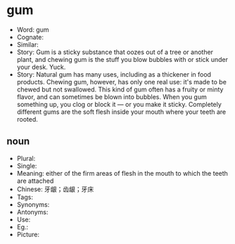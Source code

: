 # gum

- Word: gum
- Cognate: 
- Similar: 
- Story: Gum is a sticky substance that oozes out of a tree or another plant, and chewing gum is the stuff you blow bubbles with or stick under your desk. Yuck.
- Story: Natural gum has many uses, including as a thickener in food products. Chewing gum, however, has only one real use: it's made to be chewed but not swallowed. This kind of gum often has a fruity or minty flavor, and can sometimes be blown into bubbles. When you gum something up, you clog or block it — or you make it sticky. Completely different gums are the soft flesh inside your mouth where your teeth are rooted.

## noun

- Plural: 
- Single: 
- Meaning: either of the firm areas of flesh in the mouth to which the teeth are attached
- Chinese: 牙龈；齿龈；牙床
- Tags: 
- Synonyms: 
- Antonyms: 
- Use: 
- Eg.: 
- Picture: 

